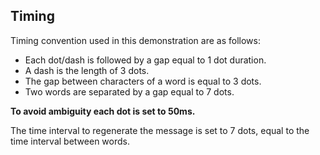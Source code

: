## Timing
Timing convention used in this demonstration are as follows: 
+ Each dot/dash is followed by a gap equal to 1 dot duration. 
+ A dash is the length of 3 dots.
+ The gap between characters of a word is equal to 3 dots.
+ Two words are separated by a gap equal to 7 dots.

**To avoid ambiguity each dot is set to 50ms.**

The time interval to regenerate the message is set to 7 dots, equal to the time interval between words.

